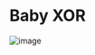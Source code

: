 # Baby XOR
![image](https://github.com/Jimmy01240397/CTF-writeup/assets/57281249/909ff76c-248e-43f9-b4cb-5d5adf0fa89c)
